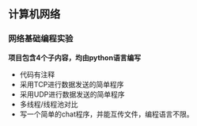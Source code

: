 ## 计算机网络 ##
### 网络基础编程实验 ###
 **项目包含4个子内容，均由python语言编写**
 - 代码有注释
- 采用TCP进行数据发送的简单程序
- 采用UDP进行数据发送的简单程序
- 多线程/线程池对比
- 写一个简单的chat程序，并能互传文件，编程语言不限。
